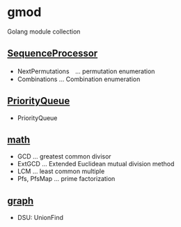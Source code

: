 # gmod

Golang module collection

## [SequenceProcessor](SequenceProcessor/README.md)
* NextPermutations　... permutation enumeration
* Combinations ... Combination enumeration
 
## [PriorityQueue](PriorityQueue/README.md)
* PriorityQueue

## [math](math/README.md)
* GCD ... greatest common divisor
* ExtGCD ... Extended Euclidean mutual division method
* LCM ... least common multiple
* Pfs, PfsMap ... prime factorization

## [graph](graph/README.md)
* DSU: UnionFind